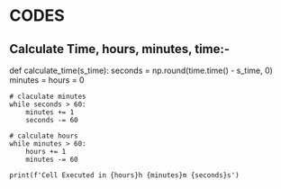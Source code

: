 # CODES
## Calculate Time, hours, minutes, time:-
def calculate_time(s_time):
    seconds = np.round(time.time() - s_time, 0)
    minutes = hours = 0

    # claculate minutes
    while seconds > 60:
        minutes += 1
        seconds -= 60
    
    # calculate hours
    while minutes > 60:
        hours += 1
        minutes -= 60

    print(f'Cell Executed in {hours}h {minutes}m {seconds}s')
